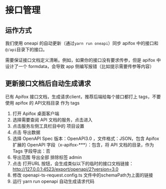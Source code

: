 # 接口管理

## 运作方式

我们使用 oneapi 的自动更新（通过`yarn run oneapi`）同步 apifox 中的接口和`@/api`目录下的接口。

需要保证接口文档定义清晰。例如，如果你的接口没有要求传参，但是 apifox 中设计了一个 formdata，会导致 app 侧编写报错（比如提示需要传参等内容）

## 更新接口文档后自动生成请求

已有 Apifox 接口文档，生成请求client，推荐后端给每个接口都打上 tags，不要使用 apifox 的 API文档目录 作为 tags

1. 打开 Apifox 桌面客户端
2. 选择需要查阅 API 文档的服务，点击进入
3. 点击服务左侧工具栏目中的 项目设置
4. 点击 导出数据
5. 选择 OpenAPI Spec 版本：OpenAPI3.0 ，文件格式：JSON，包含 Apifox 扩展的 OpenAPI 字段（x-apifox-\*\*\*）：包含，将 API 文档的目录，作为 Tags 字段导出：否
6. 导出范围 导出全部 排除标签 admin
7. 点击 打开URL 按钮，会生成类似以下的临时的接口文档链接：http://127.0.0.1:4523/export/openapi/2?version=3.0
8. 修改 openapi-ts-request.config.ts 文件中的schemaPath为上面的链接
9. 运行 yarn run openapi 自动生成请求代码

